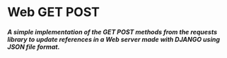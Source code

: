 # Web GET POST
##### A simple implementation of the GET POST methods from the requests library to update references in a Web server made with DJANGO using JSON file format.

